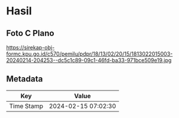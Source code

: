 # Hasil

## Foto C Plano

https://sirekap-obj-formc.kpu.go.id/c570/pemilu/pdpr/18/13/02/20/15/1813022015003-20240214-204253--dc5c1c89-09c1-46fd-ba33-971bce509e19.jpg


## Metadata

| Key        | Value               |
| ---------- | ------------------- |
| Time Stamp | 2024-02-15 07:02:30 |



